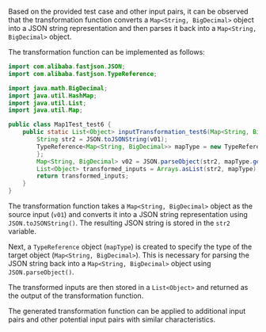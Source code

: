 Based on the provided test case and other input pairs, it can be observed that the transformation function converts a `Map<String, BigDecimal>` object into a JSON string representation and then parses it back into a `Map<String, BigDecimal>` object.

The transformation function can be implemented as follows:

```java
import com.alibaba.fastjson.JSON;
import com.alibaba.fastjson.TypeReference;

import java.math.BigDecimal;
import java.util.HashMap;
import java.util.List;
import java.util.Map;

public class Map1Test_test6 {
    public static List<Object> inputTransformation_test6(Map<String, BigDecimal> v01) {
        String str2 = JSON.toJSONString(v01);
        TypeReference<Map<String, BigDecimal>> mapType = new TypeReference<Map<String, BigDecimal>>() {
        };
        Map<String, BigDecimal> v02 = JSON.parseObject(str2, mapType.getType());
        List<Object> transformed_inputs = Arrays.asList(str2, mapType);
        return transformed_inputs;
    }
}
```

The transformation function takes a `Map<String, BigDecimal>` object as the source input (`v01`) and converts it into a JSON string representation using `JSON.toJSONString()`. The resulting JSON string is stored in the `str2` variable.

Next, a `TypeReference` object (`mapType`) is created to specify the type of the target object (`Map<String, BigDecimal>`). This is necessary for parsing the JSON string back into a `Map<String, BigDecimal>` object using `JSON.parseObject()`.

The transformed inputs are then stored in a `List<Object>` and returned as the output of the transformation function.

The generated transformation function can be applied to additional input pairs and other potential input pairs with similar characteristics.